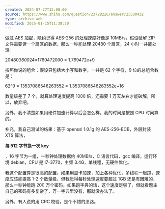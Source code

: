 ```yaml
---
created: 2024-07-27T12:00:00
source: https://www.zhihu.com/question/23728226/answer/25530432
type: archive-web
modified: 2025-01-15T11:38:20
---
```


做过 AES 加密，隐约记得 AES-256 的处理速度好像是 10MB/s，假设破解 ZIP 文件需要读一个扇区的数据，那么一秒能处理 20480 个扇区，24 小时一共能处理:

20480*3600*24=1769472000 = 1.769472e+9

按照你说的组合：假设只包括大小写和数字，一共是 62 个字符，9 位的总组合数是：

62^9 = 13537086546263552 = 1.3537086546263552e+16

数量级差了 7 个，就算处理速度提高 1000 倍，还需要 1 万天左右才能破解，所以，放弃吧。

另外，我不清楚如果用硬件加速计算以后会怎么样，我的时间是按照 CPU 时间算的。

补充，我自己测试的结果：基于 openssl 1.0.1g 的 AES-256-ECB，外层封装 XTS 算法，

**每 512 字节换一次 key**

，16 字节为一组，一秒钟处理数据约 40MB/s，C 语言代码，gcc 编译，运行环境 debian，CPU 是 I7-3770，主频 3.4G，单线程，无硬件优化。

我这个配置算是很高的配置，如果用显卡加速，加上各种优化，多线程一起跑，速度应该能提高 1-2 个数量级，但我觉得每秒处理速度要超过 1GB 还是有困难的，那么一秒钟能跑 200 万个密码，如果跑字典的话，这个速度足够了，但就看题主自己的密码有多复杂了，万一字典里没有，那就没办法了。

另外，有人说的用 CRC 校验，是个不错的思路。
